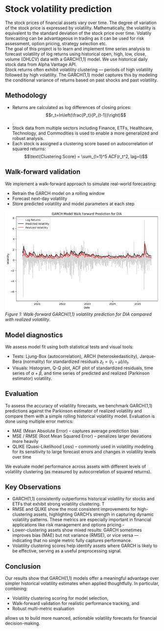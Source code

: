 # Stock volatility prediction
The stock prices of financial assets vary over time. The degree of variation of the stock price is expressed by volatility. Mathematically, the volatility is equivalent to the standard deviation of the stock price over time. Volatily forecasting can be advantageous in trading as it can be used for risk assessment, option pricing, strategy selection etc.
<br>
The goal of this project is to learn and implement time series analysis to forecast volatility of log returns using historical open, high, low, close, volume (OHLCV) data with a GARCH(1,1) model. We use historical daily stock data from Alpha Vantage API.
<br>
Stock returns often exhibit volatility clustering — periods of high volatility followed by high volatility. The GARCH(1,1) model captures this by modeling the conditional variance of returns based on past shocks and past volatility.
<br>


## Methodology
- Returns are calculated as log differences of closing prices: $$r_t=ln\left(\frac{P_t}{P_{t-1}}\right)$$.
- Stock data from multiple sectors including Finance, ETFs, Healthcare, Technology, and Commodities is used to enable a more generalized and robust analysis. 
- Each stock is assigned a clustering score based on autocorrelation of squared returns: $$\text{Clustering Score} = \sum_{l=1}^5 ACF(r_t^2, lag=l)$$

## Walk-forward validation
We implement a walk-forward approach to simulate real-world forecasting:
- Retrain the GARCH model on a rolling window
- Forecast next-day volatility
- Store predicted volatility and model parameters at each step

![Walk-Forward GARCH for DIA](./results/DIA_GARCH_pred.png)  
*Figure 1: Walk-forward GARCH(1,1) volatility prediction for DIA compared with realized volatility.*


## Model diagnostics
We assess model fit using both statistical tests and visual tools:
- Tests: Ljung-Box (autocorrelation), ARCH (heteroskedasticity), Jarque-Bera (normality) for standardized residuals $z_t=(r_t-\mu)/\sigma_t$.
- Visuals: Histogram, Q-Q plot, ACF plot of standardized residuals, time series of $\alpha+\beta$, and time series of predicted and realized (Parkinson estimator) volatility.

## Evaluation
To assess the accuracy of volatility forecasts, we benchmark GARCH(1,1) predictions against the Parkinson estimator of realized volatility and compare them with a simple rolling historical volatility model. Evaluation is done using multiple error metrics:
<br>
- MAE (Mean Absolute Error) – captures average prediction bias
- MSE / RMSE (Root Mean Squared Error) – penalizes larger deviations more heavily
- QLIKE (Quasi-Likelihood Loss) – commonly used in volatility modeling for its sensitivity to large forecast errors and changes in volatility levels over time

We evaluate model performance across assets with different levels of volatility clustering (as measured by autocorrelation of squared returns).

## Key Observations
- GARCH(1,1) consistently outperforms historical volatility for stocks and ETFs that exhibit strong volatility clustering. T
- RMSE and QLIKE show the most consistent improvements for high-clustering assets, highlighting GARCH’s strength in capturing dynamic volatility patterns. These metrics are especially important in financial applications like risk management and options pricing.- 
- Lower-clustering assets show mixed results: GARCH sometimes improves bias (MAE) but not variance (RMSE), or vice versa — indicating that no single metric fully captures performance.
- Volatility clustering scores help identify assets where GARCH is likely to be effective, serving as a useful preprocessing signal.

## Conclusion 
Our results show that GARCH(1,1) models offer a meaningful advantage over simpler historical volatility estimates when applied thoughtfully. In particular, combining:
- Volatility clustering scoring for model selection,
- Walk-forward validation for realistic performance tracking, and
- Robust multi-metric evaluation

allows us to build more nuanced, actionable volatility forecasts for financial decision-making.



